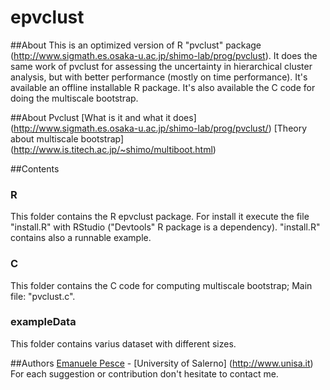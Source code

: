 epvclust
===========================

##About
This is an optimized version of R "pvclust" package (http://www.sigmath.es.osaka-u.ac.jp/shimo-lab/prog/pvclust).
It does the same work of pvclust for assessing the uncertainty in hierarchical cluster analysis, but with better performance (mostly on time performance).
It's available an offline installable R package. 
It's also available the C code for doing the multiscale bootstrap.

##About Pvclust
[What is it and what it does] (http://www.sigmath.es.osaka-u.ac.jp/shimo-lab/prog/pvclust/)
[Theory about multiscale bootstrap] (http://www.is.titech.ac.jp/~shimo/multiboot.html)

##Contents

### R
This folder contains the R epvclust package. For install it execute the file "install.R" with RStudio ("Devtools" R package is a dependency).
"install.R" contains also a runnable example.

### C 
This folder contains the C code for computing multiscale bootstrap;
Main file: "pvclust.c".

### exampleData
This folder contains varius dataset with different sizes.

##Authors
[Emanuele Pesce](https://github.com/emanuelepesce) - [University of Salerno] (http://www.unisa.it)
For each suggestion or contribution don't hesitate to contact me.
